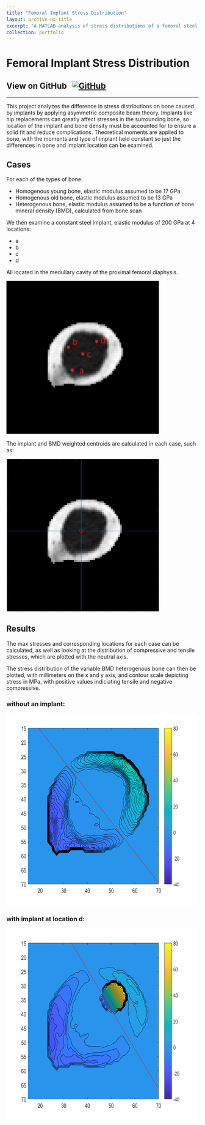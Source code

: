 ```yaml
---
title: "Femoral Implant Stress Distribution"
layout: archive-no-title
excerpt: "A MATLAB analysis of stress distributions of a femoral steel implant on different bone types and locations <br><img src='/images/femoralna.png' width='350' height='350'/>"
collection: portfolio
---
```


# Femoral Implant Stress Distribution

## View on GitHub &nbsp; <a href="https://github.com/ggdurrant/Femoral-Implant-Stress-Distribution"> <img src="https://github.com/favicon.ico" alt="GitHub" width="25"> </a>
------

This project analyzes the difference in stress distributions on bone caused by implants by applying asymmetric composite beam theory. Implants like hip replacements can greatly affect stresses in the surrounding bone, so location of the implant and bone density must be accounted for to ensure a solid fit and reduce complications. Theoretical moments are applied to bone, with the moments and type of implant held constant so just the differences in bone and implant location can be examined.  


## Cases
For each of the types of bone:
 - Homogenous young bone, elastic modulus assumed to be 17 GPa
 - Homogenous old bone, elastic modulus assumed to be 13 GPa
 - Heterogenous bone, elastic modulus assumed to be a function of bone mineral density (BMD), calculated from bone scan
 
We then examine a constant steel implant, elastic modulus of 200 GPa at 4 locations:
 - a
 - b
 - c
 - d
 
 All located in the medullary cavity of the proximal femoral diaphysis. 
 
<img src='/images/implantlocs.PNG' width='400' height='400'/>

The implant and BMD weighted centroids are calculated in each case, such as:

<img src='/images/centroid.png' width='400' height='400'/>

## Results
The max stresses and corresponding locations for each case can be calculated, as well as looking at the distribution of compressive and tensile stresses, which are plotted with the neutral axis. 

The stress distribution of the variable BMD heterogenous bone can then be plotted, with millimeters on the x and y axis, and contour scale depicting stress in MPa, with positive values indiciating tensile and negative compressive. 

### without an implant:

<img src='/images/noImplant.png' width='500' height='500'/>

### with implant at location d:

<img src='/images/implantD.png' width='500' height='500'/>
